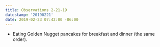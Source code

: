 ```yaml
---
title: Observations 2-21-19
datestamp: '20190221'
date: 2019-02-23 07:42:00 -06:00
---
```


- Eating Golden Nugget pancakes for breakfast and dinner (the same order).
